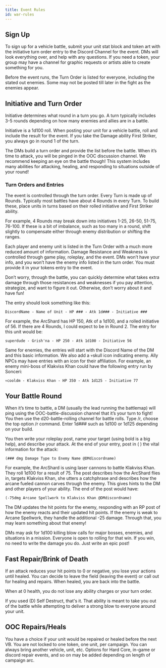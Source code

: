 ```yaml
---
title: Event Rules
id: war-rules
---
```


## Sign Up
To sign up for a vehicle battle, submit your unit stat block and token art with the initiative turn order entry to the Discord Channel for the event. DMs will look everything over, and help with any questions. If you need a token, your group may have a channel for graphic requests or artists able to create something for you.

Before the event runs, the Turn Order is listed for everyone, including the stated out enemies. Some may not be posted till later in the fight as the enemies appear. 

## Initiative and Turn Order
Initiative determines what round in a turn you go. A turn typically includes 3-5 rounds depending on how many enemies and allies are in a battle. 

Initiative is a 1d100 roll. When posting your unit for a vehicle battle, roll and include the result for the event. If you take the Damage ability First Striker, you always go in round 1 of the turn. 

The DMs build a turn order and provide the list before the battle. When it’s time to attack, you will be pinged in the OOC discussion channel. We recommend keeping an eye on the battle though! This system includes many abilities for attacking, healing, and responding to situations outside of your round!

### Turn Orders and Entries
The event is controlled through the turn order. Every Turn is made up of Rounds. Typically most battles have about 4 Rounds in every Turn. To build these, place units in turns based on their rolled initiative and First Striker ability.

For example, 4 Rounds may break down into initiatives 1-25, 26-50, 51-75, 76-100. If these is a bit of imbalance, such as too many in a round, shift slightly to compensate either through enemy distribution or shifting the ranges. 

Each player and enemy unit is listed in the Turn Order with a much more reduced amount of information. Damage Resistance and Weakness is controlled through game play, roleplay, and the event. DMs won’t have your info, and you won’t have the enemy info listed in the turn order. You must provide it in your tokens entry to the event. 

Don’t worry, through the battle, you can quickly determine what takes extra damage through those resistances and weaknesses if you pay attention, strategize, and want to figure it out. Otherwise, don’t worry about it and have fun! 

The entry should look something like this:

```
DiscordName - Name of Unit - HP ### - Atk 1d### - Initiative ###
```

For example, the ArcShard has HP 150, Atk of a 1d100, and a rolled initiative of 56. If there are 4 Rounds, I could expect to be in Round 2. The entry for this unit would be:

```
superdude - Grish'na - HP 250 - Atk 1d100 - Initiative 56
```

Same for enemies, the entries will start with the Discord Name of the DM and this basic information. We also add a 💀skull icon indicating enemy. Ally NPCs may have entries with an icon for their affiliation. For example, an enemy mini-boss of Klakviss Khan could have the following entry run by Sonceri:

```
💀cooldm - Klakviss Khan - HP 350 - Atk 1d125 - Initiative 77
```

## Your Battle Round
When it’s time to battle, a DM (usually the lead running the battlemap) will ping using the OOC-battle-discussion channel that it’s your turn to fight! You then use the d20-battle-rolling channel for battle rolls. Type /r, choose the top option /r command. Enter 1d### such as 1d100 or 1d125 depending on your build.

You then write your roleplay post, name your target (using bold is a big help), and describe your attack. At the end of your entry, post in ( ) the vital information for the attack:

```
(### dmg Damage Type to Enemy Name @DMdiscordname)
```

For example, the ArcShard is using laser cannons to battle Klakviss Khan. They roll 1d100 for a result of 75. The post describes how the ArcShard flies in, targets Klakviss Khan, she utters a catchphrase and describes how the arcane fueled cannon carves through the enemy. This gives hints to the DM and other players of your ability. The end of the post would have:

```
(-75dmg Arcane Spellwork to Klakviss Khan @DMdiscordname)
```

The DM updates the hit points for the enemy, responding with an RP post of how the enemy reacts and their updated hit points. If the enemy is weak to Arcane Spellwork, they handle the additional -25 damage. Through that, you may learn something about that enemy!

DMs may ask for 1d100 killing blow calls for major bosses, enemies, and situations in a mission. Everyone is open to rolling for that win. If you win, no need to write the damage you do. Just write an epic post!

## Fast Repair/Brink of Death
If an attack reduces your hit points to 0 or negative, you lose your actions until healed. You can decide to leave the field (leaving the event) or call out for healing and repairs. When healed, you are back into the battle. 

When at 0 health, you do not lose any ability charges or your turn order. 

If you used (D) Self Destruct, that's it. That ability is meant to take you out of the battle while attempting to deliver a strong blow to everyone around your unit. 

## OOC Repairs/Heals
You have a choice if your unit would be repaired or healed before the next VB. You are not locked to one token, one unit, per campaign. You can always bring another vehicle, unit, etc. Options for Hard Core, in-game or discord repair events, and so on may be added depending on length of campaign arc.

